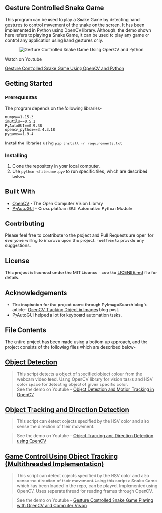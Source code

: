 ## Gesture Controlled Snake Game
This program can be used to play a Snake Game by detecting hand gestures to control movement of the snake on the screen. It has been implemented in Python using OpenCV library. Although, the demo shown here refers to playing a Snake Game, it can be used to play any game or control any application using hand gestures only.
<p align="center">
  <img src="http://img.youtube.com/vi/PE_rgc2K0sg/0.jpg?raw=true" alt="Gesture Controlled Snake Game Using OpenCV and Python"/>
</p>
Watch on Youtube

[Gesture Controlled Snake Game Using OpenCV and Python](http://www.youtube.com/watch?v=PE_rgc2K0sg)

## Getting Started
 ### Prerequisites
 The program depends on the following libraries-
 
    numpy==1.15.2
	imutils==0.5.1
	PyAutoGUI==0.9.38
	opencv_python==3.4.3.18
	pygame==1.9.4

Install the libraries using `pip install -r requirements.txt`

### Installing

 1. Clone the repository in your local computer.
 2. Use `python <filename.py>` to run specific files, which are described below.

## Built With

 - [OpenCV](https://opencv.org/) - The Open Computer Vision Library
 - [PyAutoGUI](https://pypi.org/project/PyAutoGUI/) - Cross platform GUI Automation Python Module

## Contributing
Please feel free to contribute to the project and Pull Requests are open for everyone willing to improve upon the project. Feel free to provide any suggestions.

## License
This project is licensed under the MIT License - see the [LICENSE.md](https://github.com/mohitwildbeast/Gesture-Controlled-Snake-Game/blob/master/LICENSE) file for details.
## Acknowledgements

 - The inspiration for the project came through PyImageSearch blog's article- [OpenCV Tracking Object in Images](https://www.pyimagesearch.com/2015/09/21/opencv-track-object-movement/) blog post.
 - PyAutoGUI helped a lot for keyboard automation tasks.
## File Contents
The entire project has been made using a bottom up approach, and the project consists of the following files which are described below-
 
 ## [Object Detection](https://github.com/mohitwildbeast/Gesture-Controlled-Snake-Game/blob/master/object-detection.py)

> This script detects a object of specified object colour from the webcam video feed. Using OpenCV library for vision tasks and HSV color space for detecting object of given specific color.  
>See the demo on Youtube - [ Object Detection and Motion Tracking in OpenCV](https://www.youtube.com/watch?v=mtGBuMlusXQ)



 ## [Object Tracking and Direction Detection](https://github.com/mohitwildbeast/Gesture-Controlled-Snake-Game/blob/master/object-tracking-direction-detection.py)

> This script can detect objects specified by the HSV color and also sense the
direction of their movement.  

> See the demo on Youtube - [Object Tracking and Direction Detection using OpenCV](https://www.youtube.com/watch?v=zapq9QT9uwc)

 ## [Game Control Using Object Tracking (Multithreaded Implementation)](https://github.com/mohitwildbeast/Gesture-Controlled-Snake-Game/blob/master/game-control-using-object-tracking-multithreaded.py)
> This script can detect objects specified by the HSV color and also sense the
direction of their movement.Using this script a Snake Game which has been loaded in the repo, can be played. Implemented using OpenCV. Uses seperate thread for reading frames through OpenCV.  

>See the demo on Youtube - [Gesture Controlled Snake Game Playing with OpenCV and Computer Vision](https://www.youtube.com/watch?v=PE_rgc2K0sg)

